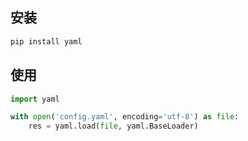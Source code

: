 ## 安装

```bash
pip install yaml
```



## 使用

```python
import yaml

with open('config.yaml', encoding='utf-8') as file:
    res = yaml.load(file, yaml.BaseLoader)
```

